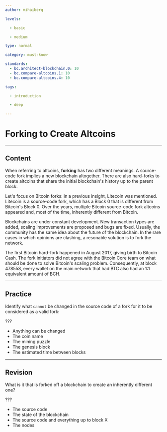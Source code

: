 ```yaml
---
author: mihaiberq

levels:

  - basic

  - medium

type: normal

category: must-know

standards:
  - bc.architect-blockchain.0: 10
  - bc.compare-altcoins.1: 10
  - bc.compare-altcoins.4: 10

tags:

  - introduction

  - deep

---
```

# Forking to Create Altcoins

---
## Content

When referring to altcoins, **forking** has two different meanings. A source-code fork implies a new blockchain altogether. There are also hard-forks to create altcoins that share the initial blockchain's history up to the parent block. 

Let's focus on Bitcoin forks: in a previous insight, Litecoin was mentioned. Litecoin is a source-code fork, which has a Block 0 that is different from Bitcoin's Block 0. Over the years, multiple Bitcoin source-code fork altcoins appeared and, most of the time, inherently different from Bitcoin.   

Blockchains are under constant development. New transaction types are added, scaling improvements are proposed and bugs are fixed. Usually, the community has the same idea about the future of the blockchain. In the rare cases in which opinions are clashing, a resonable solution is to fork the network.

The first Bitcoin hard-fork happened in August 2017, giving birth to Bitcoin Cash. The fork initiators did not agree with the Bitcoin Core team on what should be done to solve Bitcoin's scaling problem. Consequently, at block 478558, every wallet on the main network that had BTC also had an 1:1 equivalent amount of BCH.

---
## Practice

Identify what `cannot` be changed in the source code of a fork for it to be considered as a valid fork:

???

* Anything can be changed
* The coin name
* The mining puzzle
* The genesis block
* The estimated time between blocks

---
## Revision

What is it that is forked off a blockchain to create an inherently different one?

???

* The source code
* The state of the blockchain
* The source code and everything up to block X
* The nodes

